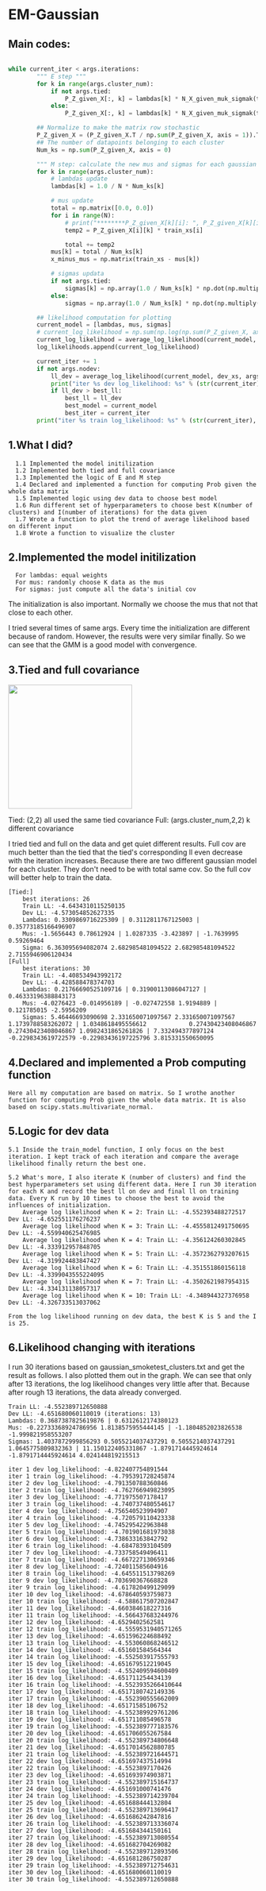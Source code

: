 # EM-Gaussian

## Main codes:
```python

while current_iter < args.iterations:
        """ E step """
        for k in range(args.cluster_num):
            if not args.tied:
                P_Z_given_X[:, k] = lambdas[k] * N_X_given_muk_sigmak(train_xs, mus[k], sigmas[k])
            else:
                P_Z_given_X[:, k] = lambdas[k] * N_X_given_muk_sigmak(train_xs, mus[k], sigmas)

        ## Normalize to make the matrix row stochastic
        P_Z_given_X = (P_Z_given_X.T / np.sum(P_Z_given_X, axis = 1)).T
        ## The number of datapoints belonging to each cluster           
        Num_ks = np.sum(P_Z_given_X, axis = 0)

        """ M step: calculate the new mus and sigmas for each gaussian by applying above P_Z_given_X """
        for k in range(args.cluster_num):
            # lambdas update
            lambdas[k] = 1.0 / N * Num_ks[k]

            # mus update
            total = np.matrix([0.0, 0.0])
            for i in range(N):
                # print("********P_Z_given_X[k][i]: ", P_Z_given_X[k][i])
                temp2 = P_Z_given_X[i][k] * train_xs[i]

                total += temp2
            mus[k] = total / Num_ks[k]
            x_minus_mus = np.matrix(train_xs - mus[k])

            # sigmas updata
            if not args.tied:
                sigmas[k] = np.array(1.0 / Num_ks[k] * np.dot(np.multiply(x_minus_mus.T, P_Z_given_X[:, k]), x_minus_mus))
            else:
                sigmas = np.array(1.0 / Num_ks[k] * np.dot(np.multiply(x_minus_mus.T, P_Z_given_X[:, k]), x_minus_mus))

        ## likelihood computation for plotting
        current_model = [lambdas, mus, sigmas]
        # current_log_likelihood = np.sum(np.log(np.sum(P_Z_given_X, axis = 1)))
        current_log_likelihood = average_log_likelihood(current_model, train_xs, args)
        log_likelihoods.append(current_log_likelihood)

        current_iter += 1
        if not args.nodev:
            ll_dev = average_log_likelihood(current_model, dev_xs, args)
            print("iter %s dev log_likelihood: %s" % (str(current_iter), str(ll_dev)))
            if ll_dev > best_ll:
                best_ll = ll_dev
                best_model = current_model
                best_iter = current_iter
        print("iter %s train log_likelihood: %s" % (str(current_iter), str(current_log_likelihood)))


```


## 1.What I did?

	  1.1 Implemented the model initilization
	  1.2 Implemented both tied and full covariance
	  1.3 Implemented the logic of E and M step
	  1.4 Declared and implemented a function for computing Prob given the whole data matrix
	  1.5 Implemented logic using dev data to choose best model
	  1.6 Run different set of hyperparameters to choose best K(number of clusters) and I(number of iterations) for the data given
	  1.7 Wrote a function to plot the trend of average likelihood based on different input
	  1.8 Wrote a function to visualize the cluster

## 2.Implemented the model initilization

	  For lambdas: equal weights
	  For mus: randomly choose K data as the mus
	  For sigmas: just compute all the data's initial cov

  The initialization is also important. Normally we choose the mus that not that close to each other.

  I tried several times of same args. Every time the initialization are different because of random. However, the results were very similar finally. So we can see that the GMM is a good model with convergence.

## 3.Tied and full covariance

<img src="plots/Tied_and_Full/Figure_full_k2_iteration30.png" width="250">

Tied: (2,2) all used the same tied covariance
Full: (args.cluster_num,2,2) k different covariance

I tried tied and full on the data and get quiet different results. Full cov are much better than the tied that the tied's corresponding ll even decrease with the iteration increases. Because there are two different gaussian model for each cluster. They don't need to be with total same cov. So the full cov will better help to train the data.

	[Tied:]
		best iterations: 26
		Train LL: -4.6434310115250135
		Dev LL: -4.573054852627335
		Lambdas: 0.3309869716225309 | 0.3112811767125003 | 0.35773185166496907
		Mus: -1.5656443 0.78612924 | 1.0287335 -3.423897 | -1.7639995 0.59269464
		Sigma: 6.363095694082074 2.682985481094522 2.682985481094522 2.7155946906120434
	[Full]
		best iterations: 30
		Train LL: -4.408534943992172
		Dev LL: -4.428588478374703
		Lambdas: 0.21766690525109716 | 0.31900113086047127 | 0.46333196388843173
		Mus: -4.0276423 -0.014956189 | -0.027472558 1.9194889 | 0.121785015 -2.5956209
		Sigmas: 5.46446693090698 2.331650071097567 2.331650071097567 1.1739788583262072 | 1.0348618495556612 			0.27430423408046867 0.27430423408046867 1.0982431865261826 | 7.332494377897124 -0.2298343619722579 -0.22983436197225796 3.815331550650095


## 4.Declared and implemented a Prob computing function

  	Here all my computation are based on matrix. So I wrothe another function for computing Prob given the whole data matrix. It is also based on scipy.stats.multivariate_normal.

## 5.Logic for dev data

	5.1 Inside the train_model function, I only focus on the best iteration. I kept track of each iteration and compare the average likelihood finally return the best one.

	5.2 What's more, I also iterate K (number of clusters) and find the best hyperparameters set using different data. Here I run 30 iteration for each K and record the best ll on dev and final ll on training data. Every K run by 10 times to choose the best to avoid the influences of initialization. 
		Average log likelihood when K = 2: Train LL: -4.552393488272517		Dev LL: -4.652551176276237
		Average log likelihood when K = 3: Train LL: -4.4555812491750695	Dev LL: -4.559940625476985
		Average log likelihood when K = 4: Train LL: -4.356124260302845		Dev LL: -4.333912957848705
		Average log likelihood when K = 5: Train LL: -4.3572362793207615	Dev LL: -4.319924483847427
		Average log likelihood when K = 6: Train LL: -4.351551860156118		Dev LL: -4.3399043555224095
		Average log likelihood when K = 7: Train LL: -4.3502621987954315	Dev LL: -4.334131138057317
		Average log likelihood when K = 10: Train LL: -4.348944327376958	Dev LL: -4.326733513037062

	From the log likelihood running on dev data, the best K is 5 and the I is 25.


## 6.Likelihood changing with iterations

I run 30 iterations based on gaussian_smoketest_clusters.txt and get the result as follows. I also plotted them out in the graph. We can see that only after 13 iterations, the log likelihood changes very little after that. Because after rough 13 iterations, the data already converged.

	Train LL: -4.552389712650888
	Dev LL: -4.651680060110019 (iterations: 13)
	Lambdas: 0.3687387825619876 | 0.6312612174380123
	Mus: -0.22733368924786956 1.8138575955444145 | -1.1804852023826538 -1.999821958553207
	Sigmas: 1.4037872999856293 0.5055214037437291 0.5055214037437291 1.0645775809832363 | 11.150122405331867 -1.8791714445924614 -1.8791714445924614 4.024144819215513

	iter 1 dev log_likelihood: -4.822407754891544
	iter 1 train log_likelihood: -4.795391728245874
	iter 2 dev log_likelihood: -4.791350788360846
	iter 2 train log_likelihood: -4.762766949823095
	iter 3 dev log_likelihood: -4.771975507178417
	iter 3 train log_likelihood: -4.740737480554617
	iter 4 dev log_likelihood: -4.756540523994907
	iter 4 train log_likelihood: -4.720579110423338
	iter 5 dev log_likelihood: -4.745295422963848
	iter 5 train log_likelihood: -4.701901681973038
	iter 6 dev log_likelihood: -4.738633163842792
	iter 6 train log_likelihood: -4.68478393104509
	iter 7 dev log_likelihood: -4.733758549496411
	iter 7 train log_likelihood: -4.667227130659346
	iter 8 dev log_likelihood: -4.724011585604916
	iter 8 train log_likelihood: -4.645511513798269
	iter 9 dev log_likelihood: -4.703690367668828
	iter 9 train log_likelihood: -4.617820499129099
	iter 10 dev log_likelihood: -4.678640593759873
	iter 10 train log_likelihood: -4.588617507202847
	iter 11 dev log_likelihood: -4.660384618227316
	iter 11 train log_likelihood: -4.566437683244976
	iter 12 dev log_likelihood: -4.6529402562581
	iter 12 train log_likelihood: -4.5559531940571265
	iter 13 dev log_likelihood: -4.651596224688492
	iter 13 train log_likelihood: -4.553060868246512
	iter 14 dev log_likelihood: -4.651601584564344
	iter 14 train log_likelihood: -4.552503917555793
	iter 15 dev log_likelihood: -4.651679512219045
	iter 15 train log_likelihood: -4.552409594600409
	iter 16 dev log_likelihood: -4.651711254434139
	iter 16 train log_likelihood: -4.5523935266410644
	iter 17 dev log_likelihood: -4.6517180742149336
	iter 17 train log_likelihood: -4.552390555662009
	iter 18 dev log_likelihood: -4.65171585106752
	iter 18 train log_likelihood: -4.552389929761206
	iter 19 dev log_likelihood: -4.651711085496578
	iter 19 train log_likelihood: -4.552389777183576
	iter 20 dev log_likelihood: -4.651706055267584
	iter 20 train log_likelihood: -4.552389734806648
	iter 21 dev log_likelihood: -4.6517014562880785
	iter 21 train log_likelihood: -4.552389721644571
	iter 22 dev log_likelihood: -4.651697437514994
	iter 22 train log_likelihood: -4.5523897170426
	iter 23 dev log_likelihood: -4.651693974903871
	iter 23 train log_likelihood: -4.552389715164737
	iter 24 dev log_likelihood: -4.651691000741476
	iter 24 train log_likelihood: -4.552389714239704
	iter 25 dev log_likelihood: -4.651688444132804
	iter 25 train log_likelihood: -4.552389713696417
	iter 26 dev log_likelihood: -4.651686242847816
	iter 26 train log_likelihood: -4.552389713336074
	iter 27 dev log_likelihood: -4.651684344150161
	iter 27 train log_likelihood: -4.552389713080554
	iter 28 dev log_likelihood: -4.651682704269082
	iter 28 train log_likelihood: -4.552389712893506
	iter 29 dev log_likelihood: -4.651681286750287
	iter 29 train log_likelihood: -4.552389712754631
	iter 30 dev log_likelihood: -4.651680060110019
	iter 30 train log_likelihood: -4.552389712650888




